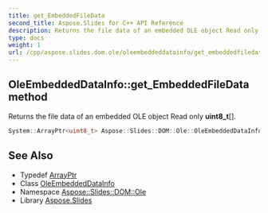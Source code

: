 ```yaml
---
title: get_EmbeddedFileData
second_title: Aspose.Slides for C++ API Reference
description: Returns the file data of an embedded OLE object Read only uint8_t[].
type: docs
weight: 1
url: /cpp/aspose.slides.dom.ole/oleembeddeddatainfo/get_embeddedfiledata/
---
```

## OleEmbeddedDataInfo::get_EmbeddedFileData method


Returns the file data of an embedded OLE object Read only **uint8_t**[].

```cpp
System::ArrayPtr<uint8_t> Aspose::Slides::DOM::Ole::OleEmbeddedDataInfo::get_EmbeddedFileData() override
```

## See Also

* Typedef [ArrayPtr](../../../system/arrayptr/)
* Class [OleEmbeddedDataInfo](../)
* Namespace [Aspose::Slides::DOM::Ole](../../)
* Library [Aspose.Slides](../../../)

